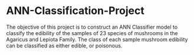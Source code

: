 # ANN-Classification-Project
The objective of this project is to construct an ANN Classifier model to classify the edibility of the samples of 23 species of mushrooms in the Agaricus and Lepiota Family. The class of each sample mushroom edibility can be classified as either edible, or poisonous. 
